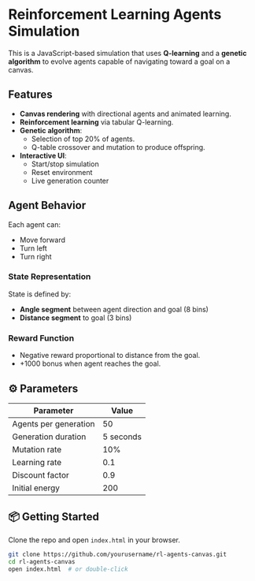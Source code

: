 # Reinforcement Learning Agents Simulation

This is a JavaScript-based simulation that uses **Q-learning** and a **genetic algorithm** to evolve agents capable of navigating toward a goal on a canvas.

## Features

- **Canvas rendering** with directional agents and animated learning.
- **Reinforcement learning** via tabular Q-learning.
- **Genetic algorithm**:
  - Selection of top 20% of agents.
  - Q-table crossover and mutation to produce offspring.
- **Interactive UI**:
  - Start/stop simulation
  - Reset environment
  - Live generation counter

## Agent Behavior

Each agent can:
- Move forward
- Turn left
- Turn right

### State Representation
State is defined by:
- **Angle segment** between agent direction and goal (8 bins)
- **Distance segment** to goal (3 bins)

### Reward Function
- Negative reward proportional to distance from the goal.
- +1000 bonus when agent reaches the goal.

## ⚙️ Parameters

| Parameter         | Value   |
|------------------|---------|
| Agents per generation | 50      |
| Generation duration   | 5 seconds |
| Mutation rate         | 10%     |
| Learning rate         | 0.1     |
| Discount factor       | 0.9     |
| Initial energy        | 200     |



## 📦 Getting Started

Clone the repo and open `index.html` in your browser.

```bash
git clone https://github.com/yourusername/rl-agents-canvas.git
cd rl-agents-canvas
open index.html  # or double-click
